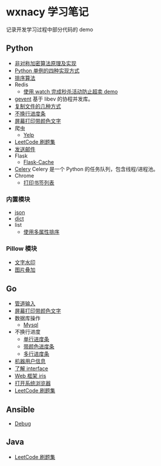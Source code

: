 # wxnacy 学习笔记

记录开发学习过程中部分代码的 demo

## Python

- [非对称加密算法原理及实现](https://github.com/wxnacy/study/tree/master/python/crypto_demo)
- [Python 单例的四种实现方式](https://github.com/wxnacy/study/tree/master/python/singletion)
- [排序算法](https://github.com/wxnacy/study/tree/master/python/sorts)
- Redis
    - [使用 watch 完成秒杀活动防止超卖 demo](https://github.com/wxnacy/study/blob/master/python/redis_demo/README.md#%E4%BD%BF%E7%94%A8-watch-%E5%AE%8C%E6%88%90%E7%A7%92%E6%9D%80%E6%B4%BB%E5%8A%A8%E9%98%B2%E6%AD%A2%E8%B6%85%E5%8D%96-demo)
- [gevent](https://github.com/wxnacy/study/tree/master/python/gevent_demo) 基于 libev 的协程并发库。
- [复制文件的几种方式](https://github.com/wxnacy/study/blob/master/python/simple/copys.py)
- [不换行进度条](https://github.com/wxnacy/study/blob/master/python/simple/single_line_progress.py)
- [屏幕打印带颜色文字](https://github.com/wxnacy/study/blob/master/python/simple/colors.py)
- 爬虫
    - [Yelp](https://github.com/wxnacy/study/blob/master/python/crawler/yelp.py)
- [LeetCode 刷题集](https://github.com/wxnacy/study/blob/master/python/leetcode/README.md)
- [发送邮件](https://github.com/wxnacy/study/blob/master/python/email_demo/myemail.py)
- Flask
    - [Flask-Cache](https://github.com/wxnacy/study/tree/master/python/flask_cache_demo)
- [Celery](https://github.com/wxnacy/study/tree/master/python/celerys) Celery 是一个 Python 的任务队列，包含线程/进程池。
- Chrome
    - [打印书签列表](https://github.com/wxnacy/study/blob/master/python/simple/print_chrome_bookmarks.py)

### 内置模块
- [json](https://github.com/wxnacy/study/tree/master/python/builtin_module/jsons)
- [dict](https://github.com/wxnacy/study/tree/master/python/builtin_module/dicts)
- list
    - [使用多属性排序](https://github.com/wxnacy/study/blob/master/python/office_module/list_demo/sort_by_multi_fields.py)

### Pillow 模块

- [文字水印](https://github.com/wxnacy/study/blob/master/python/pillow_demo/text_watermark.py)
- [图片叠加](https://github.com/wxnacy/study/blob/master/python/pillow_demo/overlay.py)

## Go

- [管道输入](https://github.com/wxnacy/study/blob/master/goland/src/args/stdin.go)
- [屏幕打印带颜色文字](https://github.com/wxnacy/study/blob/master/goland/src/color/main.go)
- 数据库操作
    - [Mysql](https://github.com/wxnacy/study/blob/master/goland/src/db/mysql.go)
- 不换行进度
    - [单行进度条](https://github.com/wxnacy/study/blob/master/goland/src/progress/single.go)
    - [带颜色进度条](https://github.com/wxnacy/study/blob/master/goland/src/progress/color.go)
    - [多行进度条](https://github.com/wxnacy/study/blob/master/goland/src/progress/multi.go)
- [机器用户信息](https://github.com/wxnacy/study/blob/master/goland/src/simple/os_user.go)
- [了解 interface](https://github.com/wxnacy/study/tree/master/goland/src/interfaces)
- [Web 框架 iris](https://github.com/wxnacy/study/tree/master/goland/src/iris_examples)
- [打开系统浏览器](https://github.com/wxnacy/study/blob/master/goland/src/open_brower/main.go)
- [LeetCode 刷题集](https://github.com/wxnacy/study/blob/master/goland/src/leetcode/README.md)

## Ansible

- [Debug](https://github.com/wxnacy/study/tree/master/ansible/debug)

## Java

- [LeetCode 刷题集](https://github.com/wxnacy/study/blob/master/java/leetcode/README.md)
